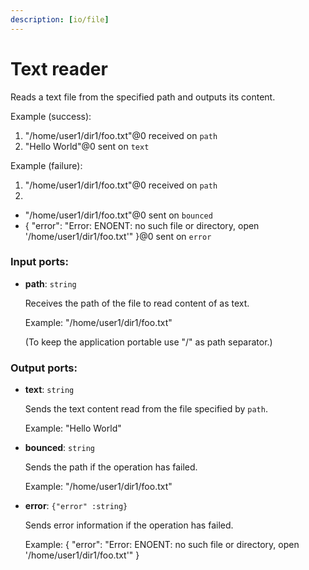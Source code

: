 ```yaml
---
description: [io/file]
---
```


# Text reader

Reads a text file from the specified path and outputs its content.

Example (success):
1. "/home/user1/dir1/foo.txt"@0 received on `path`
2. "Hello World"@0 sent on `text`

Example (failure):
1. "/home/user1/dir1/foo.txt"@0 received on `path`
2. 
- "/home/user1/dir1/foo.txt"@0 sent on `bounced`
- {
  "error": "Error: ENOENT: no such file or directory, open '/home/user1/dir1/foo.txt'"
}@0 sent on `error`

### Input ports:

* __path__: `string`

    Receives the path of the file to read content of as text.
    
    Example:
    "/home/user1/dir1/foo.txt"
    
    (To keep the application portable use "/" as path separator.)

### Output ports:

* __text__: `string`

    Sends the text content read from the file specified by `path`.
    
    Example:
    "Hello World"


* __bounced__: `string`

    Sends the path if the operation has failed.
    
    Example:
    "/home/user1/dir1/foo.txt"


* __error__: `{"error" :string}`

    Sends error information if the operation has failed.
    
    Example: 
    {
      "error": "Error: ENOENT: no such file or directory, open '/home/user1/dir1/foo.txt'"
    }

